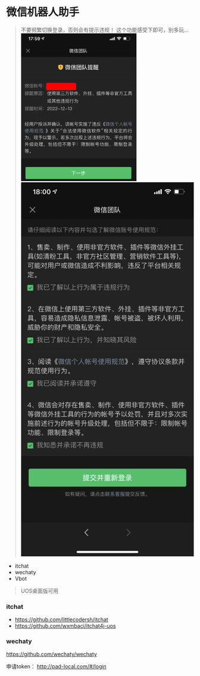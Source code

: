 # 微信机器人助手

> 不要频繁切换登录，否则会有提示违规！
> 这个功能感受下即可，别多玩...
> ![img.png](images/wechat-01.png)
> ![img.png](images/wechat-02.png)

- itchat
- wechaty
- Vbot

> UOS桌面版可用

### itchat

- https://github.com/littlecodersh/itchat
- https://github.com/wxmbaci/itchat4j-uos

### wechaty

https://github.com/wechaty/wechaty

申请token： http://pad-local.com/#/login

